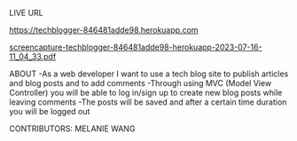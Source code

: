 LIVE URL

https://techblogger-846481adde98.herokuapp.com

[screencapture-techblogger-846481adde98-herokuapp-2023-07-16-11_04_33.pdf](https://github.com/melwang1/techblogger/files/12064354/screencapture-techblogger-846481adde98-herokuapp-2023-07-16-11_04_33.pdf)

ABOUT
-As a web developer I want to use a tech blog site to publish articles and blog posts and to add comments
-Through using MVC (Model View Controller) you will be able to log in/sign up to create new blog posts while leaving comments
-The posts will be saved and after a certain time duration you will be logged out

CONTRIBUTORS: MELANIE WANG
